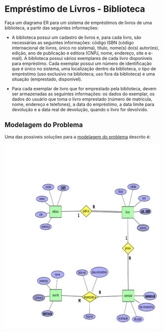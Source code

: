 # Empréstimo de Livros - Biblioteca

Faça um diagrama ER para um sistema de empréstimos de livros de uma biblioteca, a partir das seguintes informações:

* A biblioteca possui um cadastro de livros e, para cada livro, são necessárias as seguintes informações: código ISBN (código internacional de livros, único no sistema), título, nome(s) do(s) autor(es), edição, ano de publicação e editora (CNPJ, nome, endereço, site e e-mail). A biblioteca possui vários exemplares de cada livro disponíveis para empréstimo. Cada exemplar possui um número de identificação  que é único no sistema, uma localização dentro da biblioteca, o tipo de empréstimo (uso exclusivo na biblioteca, uso fora da biblioteca) e uma situação (emprestado, disponível).

* Para cada exemplar de livro que for emprestado pela biblioteca, devem ser armazenadas as seguintes informações: os dados do exemplar, os dados do usuário que toma o livro emprestado (número de matrícula, nome, endereço e telefones), a data do empréstimo, a data limite para devolução e a data real de devolução, quando o livro for devolvido.

## Modelagem do Problema

Uma das possíveis soluções para a [modelagem do problema](biblioteca.xml) descrito é:

<p align="center">
    <img src="./biblioteca.png" width="600px" height="600px">
</p>
